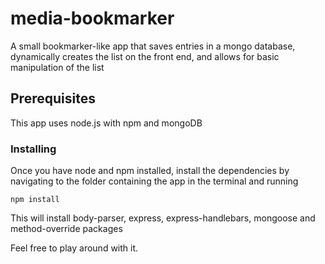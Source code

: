 # media-bookmarker


A small bookmarker-like app that saves entries in a mongo database, dynamically creates the list on the front end, and allows for basic manipulation of the list

## Prerequisites

This app uses node.js with npm and mongoDB

### Installing

Once you have node and npm installed, install the dependencies by navigating to the folder containing the app in the terminal and running

```
npm install
```

This will install body-parser, express, express-handlebars, mongoose and method-override packages

Feel free to play around with it.

